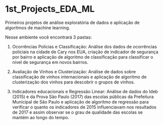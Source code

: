 # 1st_Projects_EDA_ML
Primeiros projetos de análise exploratória de dados e aplicação de algoritmos de machine learning.

Nesse ambiente você encontrará 3 pastas:

1. Ocorrências Policias e Classificação:
  Análise dos dados de ocorrências policiais na cidade de Cary nos EUA, criação de indicador de segurança por bairro e aplicação de algoritmo de classificação para classificar
  o nível de segurança em novos bairros.

2. Avaliação de Vinhos e Clusterização:
  Análise de dados sobre classificação de vinhos internacionais e aplicação de algoritmo de clusterização dos vinhos para descobrir o grupos de vinhos.
  
3. Indicadores educacionais e Regressão Linear:
  Análise de dados do Ideb (2015) e da Prova São Paulo (2017) das escolas públicas da Prefeitura Municipal de São Paulo e aplicação de algoritmo de regressão para verificar o quanto os
  indicadores de 2015 influenciavam nos resultados de 2017 e assim observar se o grau de qualidade das escolas se mantém ao longo do tempo.
